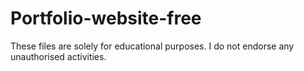 # Portfolio-website-free



These files are solely for educational purposes. I do not endorse any unauthorised activities.
